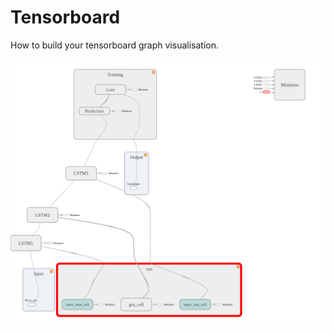 # Tensorboard

How to build your tensorboard graph visualisation.

![alt tag](https://github.com/hardik2396/Tensorboard/blob/master/graph.png)
